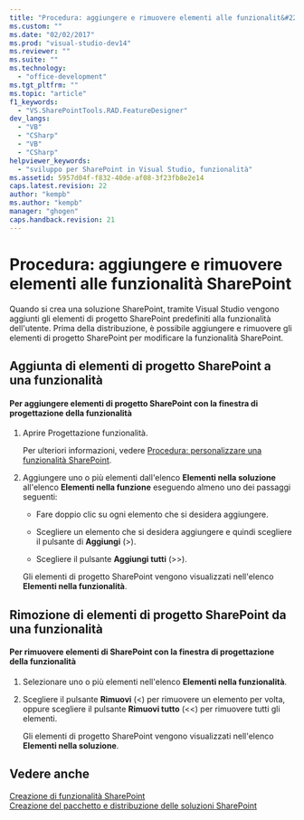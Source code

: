 ```yaml
---
title: "Procedura: aggiungere e rimuovere elementi alle funzionalit&#224; SharePoint | Microsoft Docs"
ms.custom: ""
ms.date: "02/02/2017"
ms.prod: "visual-studio-dev14"
ms.reviewer: ""
ms.suite: ""
ms.technology: 
  - "office-development"
ms.tgt_pltfrm: ""
ms.topic: "article"
f1_keywords: 
  - "VS.SharePointTools.RAD.FeatureDesigner"
dev_langs: 
  - "VB"
  - "CSharp"
  - "VB"
  - "CSharp"
helpviewer_keywords: 
  - "sviluppo per SharePoint in Visual Studio, funzionalità"
ms.assetid: 5957d04f-f832-40de-af08-3f23fb8e2e14
caps.latest.revision: 22
author: "kempb"
ms.author: "kempb"
manager: "ghogen"
caps.handback.revision: 21
---
```

# Procedura: aggiungere e rimuovere elementi alle funzionalit&#224; SharePoint
  Quando si crea una soluzione SharePoint, tramite Visual Studio vengono aggiunti gli elementi di progetto SharePoint predefiniti alla funzionalità dell'utente.  Prima della distribuzione, è possibile aggiungere e rimuovere gli elementi di progetto SharePoint per modificare la funzionalità SharePoint.  
  
## Aggiunta di elementi di progetto SharePoint a una funzionalità  
  
#### Per aggiungere elementi di progetto SharePoint con la finestra di progettazione della funzionalità  
  
1.  Aprire Progettazione funzionalità.  
  
     Per ulteriori informazioni, vedere [Procedura: personalizzare una funzionalità SharePoint](../sharepoint/how-to-customize-a-sharepoint-feature.md).  
  
2.  Aggiungere uno o più elementi dall'elenco **Elementi nella soluzione** all'elenco **Elementi nella funzione** eseguendo almeno uno dei passaggi seguenti:  
  
    -   Fare doppio clic su ogni elemento che si desidera aggiungere.  
  
    -   Scegliere un elemento che si desidera aggiungere e quindi scegliere il pulsante di **Aggiungi** \(\>\).  
  
    -   Scegliere il pulsante **Aggiungi tutti** \(\>\>\).  
  
     Gli elementi di progetto SharePoint vengono visualizzati nell'elenco **Elementi nella funzionalità**.  
  
## Rimozione di elementi di progetto SharePoint da una funzionalità  
  
#### Per rimuovere elementi di SharePoint con la finestra di progettazione della funzionalità  
  
1.  Selezionare uno o più elementi nell'elenco **Elementi nella funzionalità**.  
  
2.  Scegliere il pulsante **Rimuovi** \(\<\) per rimuovere un elemento per volta, oppure scegliere il pulsante **Rimuovi tutto** \(\<\<\) per rimuovere tutti gli elementi.  
  
     Gli elementi di progetto SharePoint vengono visualizzati nell'elenco **Elementi nella soluzione**.  
  
## Vedere anche  
 [Creazione di funzionalità SharePoint](../sharepoint/creating-sharepoint-features.md)   
 [Creazione del pacchetto e distribuzione delle soluzioni SharePoint](../sharepoint/packaging-and-deploying-sharepoint-solutions.md)  
  
  